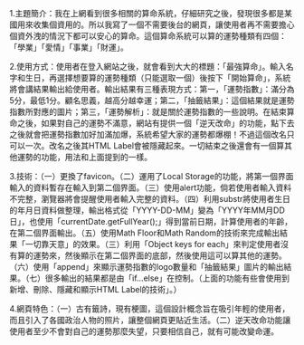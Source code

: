 1.主題簡介：我在上網看到很多相關的算命系統，仔細研究之後，發現很多都是某國用來收集個資用的。所以我寫了一個不需要後台的網頁，讓使用者再不需要擔心個資外洩的情況下都可以安心的算命。這個算命系統可以算的運勢種類有四個：「學業」「愛情」「事業」「財運」。

2.使用方式：使用者在登入網站之後，就會看到大大的標題：「最強算命」。輸入名字和生日，再選擇想要算的運勢種類（只能選取一個）後按下「開始算命」，系統將會講結果輸出給使用者。輸出結果有三種表現方式：第一，「運勢指數」：滿分為5分，最低1分。顧名思義，越高分越幸運；第二，「抽籤結果」：這個結果就是運勢指數所對應的圖片；第三，「運勢解析」：就是關於運勢指數的一些說明。在結束算命之後，如果對自己的運勢不滿意，網站有提供一個「逆天改命」的功能，點下去之後就會把運勢指數加好加滿加爆，系統希望大家的運勢都爆棚！不過這個改名只可以一次。改名之後其HTML Label會被隱藏起來。一切結束之後還會有一個算其他運勢的功能，用法和上面提到的一樣。

3.技術：（一）更換了favicon。（二）運用了Local Storage的功能，將第一個界面輸入的資料暫存在輸入到第二個界面。（三）使用alert功能，倘若使用者輸入資料不完整，瀏覽器將會提醒使用者輸入完整的資料。（四）利用substr將使用者生日的年月日資料做整理，輸出格式從「YYYY-DD-MM」變為「YYYY年MM月DD日」，也使用「currentDate.getFullYear();」得到當前日期，計算使用者的年齡，在第二個界面輸出。（五）使用Math Floor和Math Random的技術來完成輸出結果「一切靠天意」的效果。（三）利用「Object keys for each」來判定使用者沒有算的運勢來，然後顯示在第二個界面的底部，然後使用這可以算其他的運勢。（六）使用「append」來顯示運勢指數的logo數量和「抽籤結果」圖片的輸出結果。（七）很多輸出的結果都是由「if...else」在控制。（上面的功能有些會使用到新增、刪除、隱藏和顯示HTML Label的技術」。）

4.網頁特色：（一）古有籤詩，現有梗圖，這個設計概念旨在吸引年輕的使用者，而且引入了各國政治人物的照片，讓整個網頁更貼近生活。（二）逆天改命功能讓使用者至少不會對自己的運勢那麼失望，只要相信自己，就有可能改變命運。